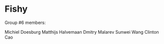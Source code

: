 # Fishy

Group #6 members:

Michiel Doesburg
Matthijs Halvemaan
Dmitry Malarev
Sunwei Wang
Clinton Cao
